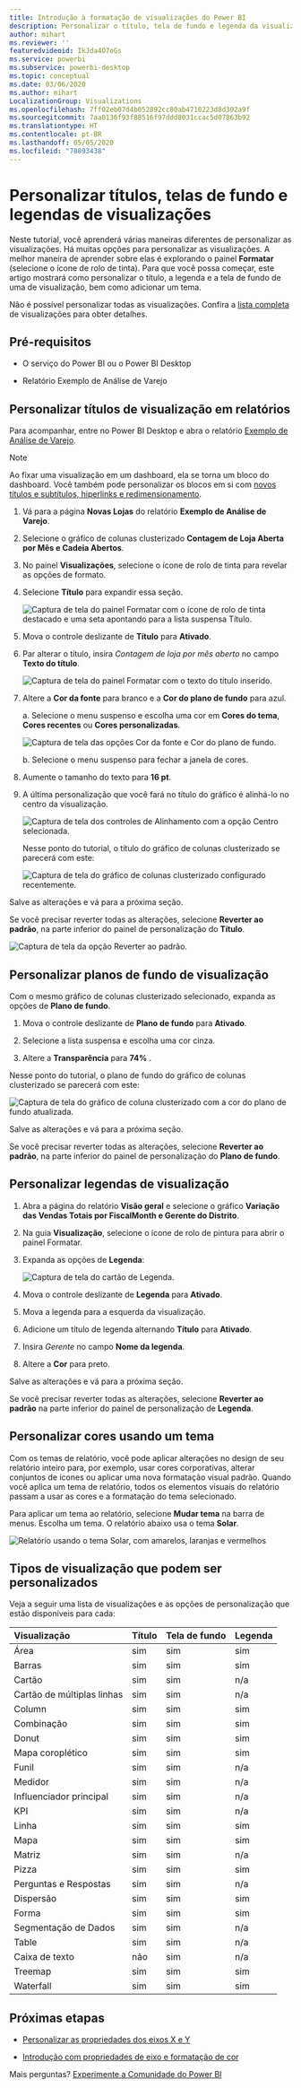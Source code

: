 ```yaml
---
title: Introdução à formatação de visualizações do Power BI
description: Personalizar o título, tela de fundo e legenda da visualização
author: mihart
ms.reviewer: ''
featuredvideoid: IkJda4O7oGs
ms.service: powerbi
ms.subservice: powerbi-desktop
ms.topic: conceptual
ms.date: 03/06/2020
ms.author: mihart
LocalizationGroup: Visualizations
ms.openlocfilehash: 7ff02eb07d4b052892cc80ab4710223d8d302a9f
ms.sourcegitcommit: 7aa0136f93f88516f97ddd8031ccac5d07863b92
ms.translationtype: HT
ms.contentlocale: pt-BR
ms.lasthandoff: 05/05/2020
ms.locfileid: "78893438"
---
```

# <a name="customize-visualization-titles-backgrounds-and-legends"></a>Personalizar títulos, telas de fundo e legendas de visualizações

Neste tutorial, você aprenderá várias maneiras diferentes de personalizar as visualizações. Há muitas opções para personalizar as visualizações. A melhor maneira de aprender sobre elas é explorando o painel **Formatar** (selecione o ícone de rolo de tinta). Para que você possa começar, este artigo mostrará como personalizar o título, a legenda e a tela de fundo de uma de visualização, bem como adicionar um tema.

Não é possível personalizar todas as visualizações. Confira a [lista completa](#visualization-types-that-you-can-customize) de visualizações para obter detalhes.


## <a name="prerequisites"></a>Pré-requisitos

- O serviço do Power BI ou o Power BI Desktop

- Relatório Exemplo de Análise de Varejo

## <a name="customize-visualization-titles-in-reports"></a>Personalizar títulos de visualização em relatórios

Para acompanhar, entre no Power BI Desktop e abra o relatório [Exemplo de Análise de Varejo](../sample-datasets.md).

> [!NOTE]
> Ao fixar uma visualização em um dashboard, ela se torna um bloco do dashboard. Você também pode personalizar os blocos em si com [novos títulos e subtítulos, hiperlinks e redimensionamento](../service-dashboard-edit-tile.md).

1. Vá para a página **Novas Lojas** do relatório **Exemplo de Análise de Varejo**.

1. Selecione o gráfico de colunas clusterizado **Contagem de Loja Aberta por Mês e Cadeia Abertos**.

1. No painel **Visualizações**, selecione o ícone de rolo de tinta para revelar as opções de formato.

1. Selecione **Título** para expandir essa seção.

   ![Captura de tela do painel Formatar com o ícone de rolo de tinta destacado e uma seta apontando para a lista suspensa Título.](media/power-bi-visualization-customize-title-background-and-legend/power-bi-format-menu.png)

1. Mova o controle deslizante de **Título** para **Ativado**.

1. Par alterar o título, insira *Contagem de loja por mês aberto* no campo **Texto do título**.

    ![Captura de tela do painel Formatar com o texto do título inserido.](media/power-bi-visualization-customize-title-background-and-legend/power-bi-title.png)

1. Altere a **Cor da fonte** para branco e a **Cor do plano de fundo** para azul.    

    a. Selecione o menu suspenso e escolha uma cor em **Cores do tema**, **Cores recentes** ou **Cores personalizadas**.
    
    ![Captura de tela das opções Cor da fonte e Cor do plano de fundo.](media/power-bi-visualization-customize-title-background-and-legend/power-bi-color.png)

    b. Selecione o menu suspenso para fechar a janela de cores.


1. Aumente o tamanho do texto para **16 pt**.

1. A última personalização que você fará no título do gráfico é alinhá-lo no centro da visualização.

    ![Captura de tela dos controles de Alinhamento com a opção Centro selecionada.](media/power-bi-visualization-customize-title-background-and-legend/power-bi-align.png)

    Nesse ponto do tutorial, o título do gráfico de colunas clusterizado se parecerá com este:

    ![Captura de tela do gráfico de colunas clusterizado configurado recentemente.](media/power-bi-visualization-customize-title-background-and-legend/power-bi-table.png)

Salve as alterações e vá para a próxima seção.

Se você precisar reverter todas as alterações, selecione **Reverter ao padrão**, na parte inferior do painel de personalização do **Título**.

![Captura de tela da opção Reverter ao padrão.](media/power-bi-visualization-customize-title-background-and-legend/power-bi-revert.png)

## <a name="customize-visualization-backgrounds"></a>Personalizar planos de fundo de visualização

Com o mesmo gráfico de colunas clusterizado selecionado, expanda as opções de **Plano de fundo**.

1. Mova o controle deslizante de **Plano de fundo** para **Ativado**.

1. Selecione a lista suspensa e escolha uma cor cinza.

1. Altere a **Transparência** para **74%** .

Nesse ponto do tutorial, o plano de fundo do gráfico de colunas clusterizado se parecerá com este:

![Captura de tela do gráfico de coluna clusterizado com a cor do plano de fundo atualizada.](media/power-bi-visualization-customize-title-background-and-legend/power-bi-background.png)

Salve as alterações e vá para a próxima seção.

Se você precisar reverter todas as alterações, selecione **Reverter ao padrão**, na parte inferior do painel de personalização do **Plano de fundo**.

## <a name="customize-visualization-legends"></a>Personalizar legendas de visualização

1. Abra a página do relatório **Visão geral** e selecione o gráfico **Variação das Vendas Totais por FiscalMonth e Gerente do Distrito**.

1. Na guia **Visualização**, selecione o ícone de rolo de pintura para abrir o painel Formatar.

1. Expanda as opções de **Legenda**:

    ![Captura de tela do cartão de Legenda.](media/power-bi-visualization-customize-title-background-and-legend/power-bi-legends.png)

1. Mova o controle deslizante de **Legenda** para **Ativado**.

1. Mova a legenda para a esquerda da visualização.

1. Adicione um título de legenda alternando **Título** para **Ativado**.

1. Insira *Gerente* no campo **Nome da legenda**.

1. Altere a **Cor** para preto.

Salve as alterações e vá para a próxima seção.

Se você precisar reverter todas as alterações, selecione **Reverter ao padrão** na parte inferior do painel de personalização de **Legenda**.

## <a name="customize-colors-using-a-theme"></a>Personalizar cores usando um tema

Com os temas de relatório, você pode aplicar alterações no design de seu relatório inteiro para, por exemplo, usar cores corporativas, alterar conjuntos de ícones ou aplicar uma nova formatação visual padrão. Quando você aplica um tema de relatório, todos os elementos visuais do relatório passam a usar as cores e a formatação do tema selecionado.

Para aplicar um tema ao relatório, selecione **Mudar tema** na barra de menus. Escolha um tema.  O relatório abaixo usa o tema **Solar**.

 
![Relatório usando o tema Solar, com amarelos, laranjas e vermelhos](media/power-bi-visualization-customize-title-background-and-legend/power-bi-theme.png)

## <a name="visualization-types-that-you-can-customize"></a>Tipos de visualização que podem ser personalizados

Veja a seguir uma lista de visualizações e as opções de personalização que estão disponíveis para cada:

| Visualização | Título | Tela de fundo | Legenda |
|:--- |:--- |:--- |:--- |
| Área | sim | sim |sim |
| Barras | sim | sim |sim |
| Cartão | sim | sim |n/a |
| Cartão de múltiplas linhas | sim | sim | n/a |
| Column | sim | sim | sim |
| Combinação | sim | sim | sim |
| Donut | sim | sim | sim |
| Mapa coroplético | sim | sim | sim |
| Funil | sim | sim | n/a |
| Medidor | sim | sim | n/a |
| Influenciador principal | sim | sim | n/a |
| KPI | sim | sim | n/a |
| Linha | sim | sim | sim |
| Mapa | sim | sim | sim |
| Matriz | sim | sim | n/a |
| Pizza | sim | sim | sim |
| Perguntas e Respostas | sim | sim | n/a |
| Dispersão | sim | sim | sim |
| Forma | sim | sim | sim |
| Segmentação de Dados | sim | sim | n/a |
| Table | sim | sim | n/a |
| Caixa de texto | não | sim | n/a |
| Treemap | sim | sim | sim |
| Waterfall | sim | sim | sim |

## <a name="next-steps"></a>Próximas etapas

- [Personalizar as propriedades dos eixos X e Y](power-bi-visualization-customize-x-axis-and-y-axis.md)

- [Introdução com propriedades de eixo e formatação de cor](service-getting-started-with-color-formatting-and-axis-properties.md)

Mais perguntas? [Experimente a Comunidade do Power BI](https://community.powerbi.com/)
